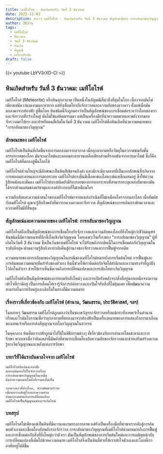 ```yaml
---
title: เมทีโอไรต์ - หินเกิดสำหรับ วันที่ 3 ธันวาคม
date: 2025-12-03
description: สำรวจ เมทีโอไรต์ - หินเกิดสำหรับ วันที่ 3 ธันวาคม สัญลักษณ์ของ การกลับมาของวิญญาณ มาเรียนรู้ความหมายลึกซึ้งของหินพิเศษนี้
author: 365วัน
tags:
  - เมทีโอไรต์
  - ธันวาคม
  - วันที่ 3 ธันวาคม
  - หินเกิด
  - อัญมณี
  - เครื่องประดับ
draft: false
---
```


{{< youtube LbYV3rXD-CI >}}

## หินเกิดสำหรับ วันที่ 3 ธันวาคม: เมทีโอไรต์

เมทีโอไรต์ (Meteorite) หรือหินอุกกาบาต เป็นหนึ่งในอัญมณีที่น่าทึ่งที่สุดในโลก เนื่องจากมันไม่เพียงแต่มีความงดงามและหายาก แต่ยังเชื่อมโยงกับจักรวาลและความลับของดวงดาว ตั้งแต่เมื่อมันตกลงมาจากท้องฟ้า สู่พื้นโลก หินชนิดนี้จึงถูกมองว่าเป็นสัญลักษณ์ของการเชื่อมต่อระหว่างโลกของเราและจักรวาลที่กว้างใหญ่ มันไม่ใช่แค่หินธรรมดา แต่เป็นเครื่องมือที่นำความหมายและพลังจากขอบจักรวาลมาให้เรา และสำหรับคนที่เกิดในวันที่ 3 ธันวาคม เมทีโอไรต์คือหินเกิดที่นำความหมายของ "การกลับมาของวิญญาณ"

### ลักษณะของ เมทีโอไรต์

เมทีโอไรต์เป็นหินที่เกิดขึ้นจากการตกลงมาจากอวกาศ เมื่ออุกกาบาตหรือวัตถุในอวกาศชนกับชั้นบรรยากาศของโลก มันจะเผาไหม้และหลอมละลายจนเหลือเพียงส่วนที่รอดพ้นจากการเผาไหม้ ซึ่งก็คือเมทีโอไรต์ที่ตกลงสู่พื้นโลกได้

เมทีโอไรต์ส่วนใหญ่จะมีลักษณะเป็นหินสีเข้มจนถึงดำ และมักจะมีลวดลายที่เป็นเอกลักษณ์ซึ่งเกิดจากการหลอมละลายและการตกกระทบ เมทีโอไรต์บางชิ้นมีเนื้อหาของโลหะเช่นเหล็กผสมอยู่ ซึ่งให้ความรู้สึกหนักและมั่นคง เมทีโอไรต์บางชนิดยังมีร่องรอยของการตกกระทบที่สามารถระบุแหล่งที่มาของมันได้จากส่วนผสมของแร่ธาตุและองค์ประกอบที่ไม่เหมือนใคร

ความลึกลับและความน่าสนใจของเมทีโอไรต์มาจากแหล่งกำเนิดที่ไม่เหมือนใครจากนอกโลก เมื่อสัมผัสกับเมทีโอไรต์ คุณจะรู้สึกถึงพลังที่มาจากดวงดาวและจักรวาล สัญลักษณ์ของการเดินทางข้ามเวลาและอวกาศที่ไม่มีที่สิ้นสุด

### สัญลักษณ์และความหมายของ เมทีโอไรต์: การกลับมาของวิญญาณ

เมทีโอไรต์ถือเป็นสัญลักษณ์ของการเชื่อมโยงกับจักรวาลและความลับของโลกที่ยิ่งใหญ่กว่าชีวิตมนุษย์ หินชนิดนี้มีความหมายที่ลึกซึ้งในเชิงจิตวิญญาณ โดยเฉพาะในเรื่องของ "การกลับมาของวิญญาณ" ผู้ที่เกิดในวันที่ 3 ธันวาคม ซึ่งเป็นวันของเมทีโอไรต์ จะได้รับพลังจากหินนี้ในการเชื่อมต่อกับวิญญาณในระดับลึกสุด ผ่านความรู้สึกถึงการกลับคืนสู่อำนาจของจักรวาลและการฟื้นฟูจากอดีต

ความหมายของการกลับมาของวิญญาณในกรณีของเมทีโอไรต์หมายถึงการเริ่มต้นใหม่ การฟื้นฟูและการค้นพบความหมายที่แท้จริงของตัวเอง หินนี้ช่วยให้เราติดต่อกับจิตใต้สำนึกและความทรงจำที่ถูกฝังไว้ลึกในตัวเรา ช่วยให้เราเห็นชัดเจนถึงการเปลี่ยนแปลงและการเติบโตทางจิตวิญญาณ

เมทีโอไรต์ยังเป็นสัญลักษณ์ของการยอมรับสิ่งใหม่ๆ และการเปิดรับพลังจากสิ่งที่อยู่นอกเหนือจากความเข้าใจที่เรามีอยู่ เป็นการเตือนให้เรารู้จักการปล่อยวางและเปิดใจรับสิ่งที่ไม่คุ้นเคย เพื่อพัฒนาความสามารถในการเรียนรู้และเติบโตในทางที่มีความหมาย

### เรื่องราวที่เกี่ยวข้องกับ เมทีโอไรต์ (ตำนาน, วัฒนธรรม, ประวัติศาสตร์, ฯลฯ)

ในหลายๆ วัฒนธรรม เมทีโอไรต์ถูกมองว่าเป็นของขวัญจากจักรวาลหรือแม้กระทั่งเทพเจ้าในตำนาน กรีกและโรมันโบราณเชื่อว่าอุกกาบาตที่ตกลงมาจากท้องฟ้าเป็นเครื่องหมายของการแสดงถึงการมาเยือนของเทพเจ้าหรือการส่งสัญญาณจากโลกวิญญาณในสวรรค์

ในยุคกลาง หินที่ตกจากฟ้าถูกนำไปใช้ในพิธีกรรมต่างๆ ที่เกี่ยวข้องกับการทำนายโชคชะตาและการรักษา พวกเขาเชื่อว่าหินเหล่านี้มีพลังที่สามารถเชื่อมโยงกับความลับของจักรวาลและช่วยเสริมสร้างความรู้ทางจิตวิญญาณและพลังแห่งการรักษา

### บทกวีที่ได้แรงบันดาลใจจาก เมทีโอไรต์

```
เมทีโอไรต์ที่หล่นลงจากฟ้า  
พาเราเดินทางไปในจักรวาลไกล  
การกลับมาของวิญญาณในเงามืด  
ค้นหาความหมายในสิ่งที่เรามองไม่เห็น

จากดวงดาวที่ห่างไกล, พวกมันมาบรรจบ  
เพื่อพาเรากลับสู่โลกแห่งความสงบ  
ท่ามกลางพลังแห่งการเปลี่ยนแปลง  
เมทีโอไรต์เป็นสัญญาณของการเกิดใหม่
```

### บทสรุป

เมทีโอไรต์ไม่เพียงแต่เป็นหินที่มีความงดงามทางกายภาพ แต่ยังเป็นเครื่องมือที่นำพาเรากลับสู่การค้นพบตัวเองและเชื่อมโยงกับพลังจากจักรวาล การกลับมาของวิญญาณที่เมทีโอไรต์นำมาหมายถึงการฟื้นฟูและการเชื่อมต่อกับสิ่งที่ยิ่งใหญ่กว่าตัวเรา มันเป็นสัญลักษณ์ของการเริ่มต้นใหม่และการเผชิญหน้ากับการเปลี่ยนแปลงที่เต็มไปด้วยความหมาย เมทีโอไรต์จึงเป็นหินที่ช่วยให้เราเข้าใจตัวเองและโลกที่เราอาศัยอยู่ได้ดีขึ้น